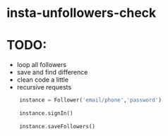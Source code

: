 # insta-unfollowers-check

# TODO:
- loop all followers
- save and find difference
- clean code a little
- recursive requests


```python
    instance = Follower('email/phone','password')
    
    instance.signIn()
    
    instance.saveFollowers()
```
